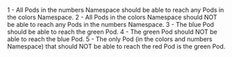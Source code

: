 1 - All Pods in the numbers Namespace should be able to reach any Pods in the colors Namespace.
2 - All Pods in the colors Namespace should NOT be able to reach any Pods in the numbers Namespace.
3 - The blue Pod should be able to reach the green Pod.
4 - The green Pod should NOT be able to reach the blue Pod.
5 - The only Pod (in the colors and numbers Namespace) that should NOT be able to reach the red Pod is the green Pod.